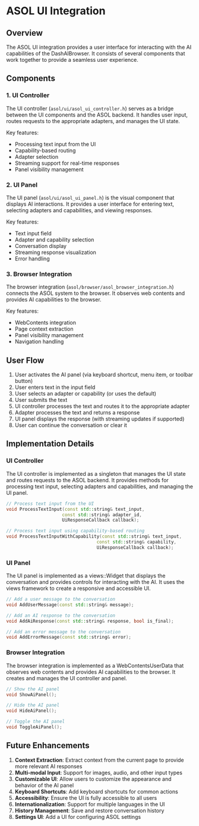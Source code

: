 # ASOL UI Integration

## Overview

The ASOL UI integration provides a user interface for interacting with the AI capabilities of the DashAIBrowser. It consists of several components that work together to provide a seamless user experience.

## Components

### 1. UI Controller

The UI controller (`asol/ui/asol_ui_controller.h`) serves as a bridge between the UI components and the ASOL backend. It handles user input, routes requests to the appropriate adapters, and manages the UI state.

Key features:
- Processing text input from the UI
- Capability-based routing
- Adapter selection
- Streaming support for real-time responses
- Panel visibility management

### 2. UI Panel

The UI panel (`asol/ui/asol_ui_panel.h`) is the visual component that displays AI interactions. It provides a user interface for entering text, selecting adapters and capabilities, and viewing responses.

Key features:
- Text input field
- Adapter and capability selection
- Conversation display
- Streaming response visualization
- Error handling

### 3. Browser Integration

The browser integration (`asol/browser/asol_browser_integration.h`) connects the ASOL system to the browser. It observes web contents and provides AI capabilities to the browser.

Key features:
- WebContents integration
- Page context extraction
- Panel visibility management
- Navigation handling

## User Flow

1. User activates the AI panel (via keyboard shortcut, menu item, or toolbar button)
2. User enters text in the input field
3. User selects an adapter or capability (or uses the default)
4. User submits the text
5. UI controller processes the text and routes it to the appropriate adapter
6. Adapter processes the text and returns a response
7. UI panel displays the response (with streaming updates if supported)
8. User can continue the conversation or clear it

## Implementation Details

### UI Controller

The UI controller is implemented as a singleton that manages the UI state and routes requests to the ASOL backend. It provides methods for processing text input, selecting adapters and capabilities, and managing the UI panel.

```cpp
// Process text input from the UI
void ProcessTextInput(const std::string& text_input,
                     const std::string& adapter_id,
                     UiResponseCallback callback);

// Process text input using capability-based routing
void ProcessTextInputWithCapability(const std::string& text_input,
                                  const std::string& capability,
                                  UiResponseCallback callback);
```

### UI Panel

The UI panel is implemented as a views::Widget that displays the conversation and provides controls for interacting with the AI. It uses the views framework to create a responsive and accessible UI.

```cpp
// Add a user message to the conversation
void AddUserMessage(const std::string& message);

// Add an AI response to the conversation
void AddAiResponse(const std::string& response, bool is_final);

// Add an error message to the conversation
void AddErrorMessage(const std::string& error);
```

### Browser Integration

The browser integration is implemented as a WebContentsUserData that observes web contents and provides AI capabilities to the browser. It creates and manages the UI controller and panel.

```cpp
// Show the AI panel
void ShowAiPanel();

// Hide the AI panel
void HideAiPanel();

// Toggle the AI panel
void ToggleAiPanel();
```

## Future Enhancements

1. **Context Extraction**: Extract context from the current page to provide more relevant AI responses
2. **Multi-modal Input**: Support for images, audio, and other input types
3. **Customizable UI**: Allow users to customize the appearance and behavior of the AI panel
4. **Keyboard Shortcuts**: Add keyboard shortcuts for common actions
5. **Accessibility**: Ensure the UI is fully accessible to all users
6. **Internationalization**: Support for multiple languages in the UI
7. **History Management**: Save and restore conversation history
8. **Settings UI**: Add a UI for configuring ASOL settings